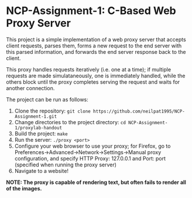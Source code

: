 # NCP-Assignment-1: C-Based Web Proxy Server
This project is a simple implementation of a web proxy server that accepts client requests, parses them, forms a new request to the end server with this parsed information, and forwards the end server response back to the client.

This proxy handles requests iteratively (i.e. one at a time); if multiple requests are made simulataneously, one is immediately handled, while the others block until the proxy completes serving the request and waits for another connection.

The project can be run as follows:
1. Clone the repository: `git clone https://github.com/neilpat1995/NCP-Assignment-1.git`
2. Change directories to the project directory: `cd NCP-Assignment-1/proxylab-handout`
3. Build the project: `make`
4. Run the server: `./proxy <port>`
5. Configure your web browser to use your proxy; for Firefox, go to Preferences->Advanced->Network->Settings->Manual proxy configuration, and specify HTTP Proxy: 127.0.0.1 and Port: port (specified when running the proxy server)
6. Navigate to a website!

**NOTE: The proxy is capable of rendering text, but often fails to render all of the images.**
